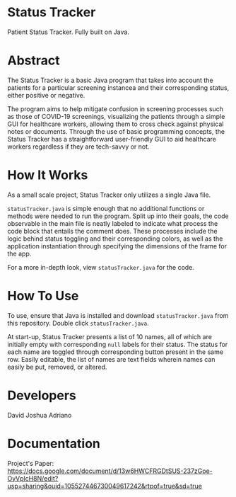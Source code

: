 # Status Tracker
Patient Status Tracker. Fully built on Java.
<br />
# Abstract
The Status Tracker is a basic Java program that takes into account the patients for a particular screening instancea and their corresponding status, either positive or negative.

The program aims to help mitigate confusion in screening processes such as those of COVID-19 screenings, visualizing the patients through a simple GUI for healthcare workers, allowing them to cross check against physical notes or documents. Through the use of basic programming concepts, the Status Tracker has a straightforward user-friendly GUI to aid healthcare workers regardless if they are tech-savvy or not. 

# How It Works
As a small scale project, Status Tracker only utilizes a single Java file. 

`statusTracker.java` is simple enough that no additional functions or methods were needed to run the program. Split up into their goals, the code observable in the main file is neatly labeled to indicate what process the code block that entails the comment does. These processes include the logic behind status toggling and their corresponding colors, as well as the application instantiation through specifying the dimensions of the frame for the app.

For a more in-depth look, view `statusTracker.java` for the code.

# How To Use
To use, ensure that Java is installed and download `statusTracker.java` from this repository. Double click `statusTracker.java`.

At start-up, Status Tracker presents a list of 10 names, all of which are initially empty with corresponding `null` labels for their status. The status for each name are toggled through corresponding button present in the same row. Easily editable, the list of names are text fields wherein names can easily be put, removed, or altered. 

# Developers 
David Joshua Adriano<br />

# Documentation
Project's Paper:<br /> 
https://docs.google.com/document/d/13w6HWCFRGDtSUS-237zGoe-OyVplcH8N/edit?usp=sharing&ouid=105527446730049617242&rtpof=true&sd=true
